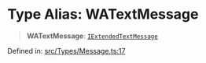 # Type Alias: WATextMessage

> **WATextMessage**: [`IExtendedTextMessage`](../namespaces/proto/namespaces/Message/interfaces/IExtendedTextMessage.md)

Defined in: [src/Types/Message.ts:17](https://github.com/Fokusdotid/Baileys/blob/4cdf75fe48f9b13e8084d341633612ce49e934bd/src/Types/Message.ts#L17)
